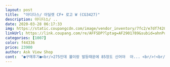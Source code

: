```yaml
---
layout: post 
title:  "아디다스/ 아딜렛 CF+ 로고 W (CG3427)" 
description: 아디다스/ ..
date: 2020-03-28 06:17:33 
img: https://static.coupangcdn.com/image/vendor_inventory/7fc2/e7df74205166ce6e9e982e0a33f35dd127df375babfde95ef3d549e44abd.jpg 
linkUrl: https://link.coupang.com/re/AFFSDP?lptag=AF2901789&subid=ahnPublicAsk&pageKey=327979791&itemId=1049121852&vendorItemId=70394067744&traceid=V0-113-2fac0a6cd99083c1 
categories: [1007] 
color: f44336 
price: 23900 
author: Ask View Shop 
cont:  "●구매후기●<br/>275인데 볼이랑 발등때문에 85정도 신어야  아... <br/>!<br/>ㅇㅈ? ㅎㅇㅈ ㅇㅇ<br/>간만에 맞는거 찾아서 다행임... <br/><br/>더큰 사이즈는 발길이만 커서 더큰사이즈는 못신겟고ㅎ<br/>매번 발등높이 때문에 슬리퍼찾을라묜 개고생인듯... <br/>ㅠ<br/>발볼넓으면 한치수크게 또는 두치수크게<br/>발볼도 엄청넓고 발등이 높아서  앵간한 슬리퍼 못신어요.<br/><br/>발에 땀이많아 슬리퍼를 자주 신고다닙니다.<br/> 가볍고 푹신해서 좋습니다.<br/><br/>신어서 늘리자... <br/>하는 스타일임ㅎ<br/>이건 그나마 딱!마즘ㅎ<br/>이것도 조금신어서 늘려야 편하게 신을듯ㅎ<br/>지금은너무 딱맞음ㅎ<br/>쿠션 폭신함<br/>275인데 볼이랑 발등때문에 85정도 신어야  아... <br/>!<br/>ㅇㅈ? ㅎㅇㅈ ㅇㅇ<br/>간만에 맞는거 찾아서 다행임... <br/><br/>더큰 사이즈는 발길이만 커서 더큰사이즈는 못신겟고ㅎ<br/>매번 발등높이 때문에 슬리퍼찾을라묜 개고생인듯... <br/>ㅠ<br/>발볼넓으면 한치수크게 또는 두치수크게<br/>발볼도 엄청넓고 발등이 높아서  앵간한 슬리퍼 못신어요.<br/><br/>발에 땀이많아 슬리퍼를 자주 신고다닙니다.<br/> 가볍고 푹신해서 좋습니다.<br/><br/>신어서 늘리자... <br/>하는 스타일임ㅎ<br/>이건 그나마 딱!마즘ㅎ<br/>이것도 조금신어서 늘려야 편하게 신을듯ㅎ<br/>지금은너무 딱맞음ㅎ<br/>쿠션 폭신함<br/>" 
---
```

